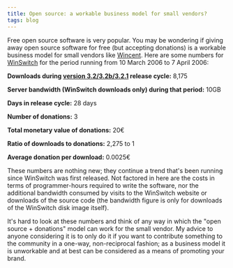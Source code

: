 ```yaml
---
title: Open source: a workable business model for small vendors?
tags: blog
---
```


Free open source software is very popular. You may be wondering if giving away open source software for free (but accepting donations) is a workable business model for small vendors like [Wincent](http://wincent.dev/). Here are some numbers for [WinSwitch](http://wincent.dev/a/products/winswitch/) for the period running from 10 March 2006 to 7 April 2006:

**Downloads during [version 3.2/3.2b/3.2.1](http://wincent.dev/a/products/winswitch/history/) release cycle:** 8,175

**Server bandwidth (WinSwitch downloads only) during that period:** 10GB

**Days in release cycle:** 28 days

**Number of donations:** 3

**Total monetary value of donations:** 20€

**Ratio of downloads to donations:** 2,275 to 1

**Average donation per download:** 0.0025€

These numbers are nothing new; they continue a trend that's been running since WinSwitch was first released. Not factored in here are the costs in terms of programmer-hours required to write the software, nor the additional bandwidth consumed by visits to the WinSwitch website or downloads of the source code (the bandwidth figure is only for downloads of the WinSwitch disk image itself).

It's hard to look at these numbers and think of any way in which the "open source + donations" model can work for the small vendor. My advice to anyone considering it is to only do it if you want to contribute something to the community in a one-way, non-reciprocal fashion; as a business model it is unworkable and at best can be considered as a means of promoting your brand.
